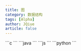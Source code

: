 ```yaml
---
title: 图
category: 数据结构
tags: [Alpha]
author: JQiue
article: false
---
```


<CodeGroup>

<CodeGroupItem title="C" active>
```c
```
</CodeGroupItem>

<CodeGroupItem title="java">
```java
```
</CodeGroupItem>

<CodeGroupItem title="javascript">
```js
```
</CodeGroupItem>

<CodeGroupItem title="python">
```python
```
</CodeGroupItem>

</CodeGroup>
